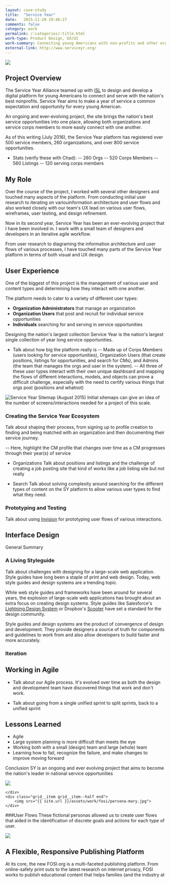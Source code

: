 ```yaml
---
layout: case-study
title:  "Service Year"
date:   2015-11-28 19:46:27
comments: false
category: work
permalink: /:categories/:title.html
work-type: Product Design, UX/UI
work-summary: Connecting young Americans with non-profits and other organizations, Service Year is the nation's online platform for national service opportunities.
external-link: http://www.serviceyr.org/
---
```


<div class="grid grid--featured-image grid--no-bg">
	<div class="grid__item grid__item--full">
	    <img class="item-img--full" src="{{ site.url }}/assets/work/serviceyear/featured-image-sy.jpg">
	</div> 
</div>

Project Overview
--------------------------------------------------------------------------
The Service Year Alliance teamed up with <a href='http://isl.co/' target="_blank" class="link--text-in-p">ISL</a> to design and develop a digital platform for young Americans to connect and serve with the nation's best nonprofits. Service Year aims to make a year of service a common expectation and opportunity for every young American.

An ongoing and ever-evolving project, the site brings the nation's best service opportunities into one place, allowing both organizations and service corps members to more easily connect with one another.

As of this writing (July 2016), the Service Year platform has registered over 500 service members, 260 organizations, and over 800 service opportunities.


- Stats (verify these with Chad):
-- 260 Orgs
-- 520 Corps Members
-- 560 Listings
-- 120 serving corps members


## My Role

Over the course of the project, I worked with several other designers and touched many aspects of the platform. From conducting initial user research to iterating on variouinformation architecture and user flows and also worked closely with our team's UX lead on various user flows, wireframes, user testing, and design refinement.

Now in its second year, Service Year has been an ever-evolving project that I have been involved in. I work with a small team of designers and developers in an iterative agile workflow.

From user research to diagraming the information architecture and user flows of various processes, I have touched many parts of the Service Year platform in terms of both visual and UX design.



## User Experience

One of the biggest of this project is the management of various user and content types and determining how they interact with one another.

The platform needs to cater to a variety of different user types:

- **Organization Administrators** that manage an organization
- **Organization Users** that post and recruit for individual service opportunities
- **Individuals** searching for and serving in service opportunities

Designing the nation's largest collection 
Service Year is the nation's largest single collection of year long service opportunities. 

- Talk about how big the platform really is
-- Made up of Corps Members (users looking for service opportunities), Organization Users (that create positions, listings for opportunities, and search for CMs), and Admins (the team that manages the orgs and user in the system).
-- All three of these user types interact with their own unique dashboard and mapping the flows of different interactions, models, and objects can prove a difficult challenge, especially with the need to certify various things that orgs post (positions and whatnot)

<div class="grid grid-mt grid-mb">
	<div class="grid__item grid__item--full">
	    <img src="{{ site.url }}/assets/work/serviceyear/sy-site-map-august-2015.png" alt="Service Year Sitemap (August 2015)">
	    <span class="img-caption">Initial sitemaps can give an idea of the number of screens/interactions needed for a project of this scale.</span>
	</div> 

</div>



### Creating the Service Year Ecosystem

Talk about shaping their process, from signing up to profile creation to finding and being matched with an organization and then documenting their service journey. 

-- Here, highlight the CM profile that changes over time as a CM progresses through their year(s) of service

- Organizations
Talk about positions and listings and the challenge of creating a job posting site that kind of works like a job listing site but not really

- Search
Talk about solving complexity around searching for the different types of content on the SY platform to allow various user types to find what they need.


### Prototyping and Testing

Talk about using <a href='http://invisionapp.com/' target="_blank" class="link--text-in-p">Invision</a> for prototyping user flows of various interactions.

## Interface Design

General Summary

### A Living Styleguide
Talk about challenges with designing for a large-scale web application. Style guides have long been a staple of print and web design. Today, web style guides and design systems are a trending topic.

While web style guides and frameworks have been around for several years, the explosion of large-scale web applications has brought about an extra focus on creating design systems. Style guides like Salesforce's <a href='https://www.lightningdesignsystem.com/' target="_blank" class="link--text-in-p">Lightning Design System</a> or Dropbox's <a href='http://dropbox.github.io/scooter/' target="_blank" class="link--text-in-p">Scooter</a> have set a standard for the design community.

Style guides and design systems are the product of convergence of design and development. They provide designers a source of truth for components and guidelines to work from and also allow developers to build faster and more accurately.

### Iteration



Working in Agile
-----------------------------
- Talk about our Agile process. It's evolved over time as both the design and development team have discovered things that work and don't work. 

- Talk about going from a single unified sprint to split sprints, back to a unified sprint



Lessons Learned
---------------
- Agile
- Large system planning is more difficult than meets the eye
- Working both with a small (design) team and large (whole) team
- Learning how to fail, recognize the failure, and make changes to improve moving forward

Conclusion
SY is an ongoing and ever evolving project that aims to become the nation's leader in national service opportunities




<div class="grid">
	<div class="grid__item grid__item--half">
	    <img src="{{ site.url }}/assets/work/fosi/persona-david.jpg">
	    
	</div> 
	<div class="grid__item grid__item--half end">
	    <img src="{{ site.url }}/assets/work/fosi/persona-mary.jpg">
	</div> 
</div>

###User Flows
These fictional personas allowed us to create user flows that aided in the identification of discrete goals and actions for each type of user.

<div class="grid">
    <div class="grid__item grid__item--full">
    	<img src="{{ site.url }}/assets/work/fosi/fosi-user-flow-david.png">
    </div>
</div>

<div class="fin-tip">		
</div>

<h2 class="text-center">
	A Flexible, Responsive Publishing Platform
</h2>

At its core, the new FOSI.org is a multi-faceted publishing platform. From online-safety print outs to the latest research on internet privacy, FOSI works to publish educational content that helps families (and the industry at 






